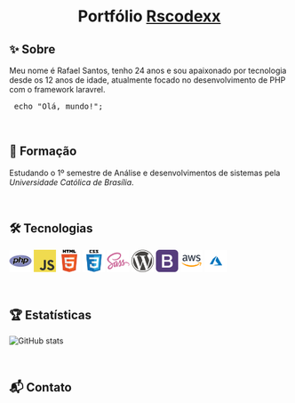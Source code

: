 <h1 align="center">Portfólio <a href="https://github.com/rscodexx">Rscodexx</a></h1>
  
<h2>✨ Sobre</h2>
<p> Meu nome é Rafael Santos, tenho 24 anos e sou apaixonado por tecnologia desde os 12 anos de idade, atualmente focado no desenvolvimento de PHP com o framework laravrel.</p>

<pre> echo "Olá, mundo!";</pre>
<br>

<h2>📝 Formação</h2>
<p> Estudando o 1º semestre de Análise e desenvolvimentos de sistemas pela <em>Universidade Católica de Brasília</em>.</p>
<br>

<h2>🛠 Tecnologias</h2>

<p>
<code><img height="40" src="https://raw.githubusercontent.com/github/explore/80688e429a7d4ef2fca1e82350fe8e3517d3494d/topics/php/php.png"></img></code>
<code><img height="40" src="https://raw.githubusercontent.com/github/explore/80688e429a7d4ef2fca1e82350fe8e3517d3494d/topics/javascript/javascript.png"></img></code>
<code><img height="40" src="https://raw.githubusercontent.com/github/explore/5c058a388828bb5fde0bcafd4bc867b5bb3f26f3/topics/html/html.png"></img></code>
<code><img height="40" src="https://raw.githubusercontent.com/github/explore/80688e429a7d4ef2fca1e82350fe8e3517d3494d/topics/css/css.png"></img></code>
<code><img height="40" src="https://raw.githubusercontent.com/github/explore/80688e429a7d4ef2fca1e82350fe8e3517d3494d/topics/sass/sass.png"></img></code>
<code><img height="40" src="https://raw.githubusercontent.com/github/explore/80688e429a7d4ef2fca1e82350fe8e3517d3494d/topics/wordpress/wordpress.png"></img></code>
<code><img height="40" src="https://raw.githubusercontent.com/github/explore/80688e429a7d4ef2fca1e82350fe8e3517d3494d/topics/bootstrap/bootstrap.png"></img></code>
<code><img height="40" src="https://raw.githubusercontent.com/github/explore/80688e429a7d4ef2fca1e82350fe8e3517d3494d/topics/aws/aws.png"></img></code>
<code><img height="40" src="https://raw.githubusercontent.com/github/explore/80688e429a7d4ef2fca1e82350fe8e3517d3494d/topics/azure/azure.png"></img></code>
</p>
<br>

<h2>🏆 Estatísticas</h2>

![GitHub stats](https://github-readme-stats.vercel.app/api?username=rscodexx&show_icons=true&theme=tokyonight)

<br>
<h2> 📬 Contato </h2>
